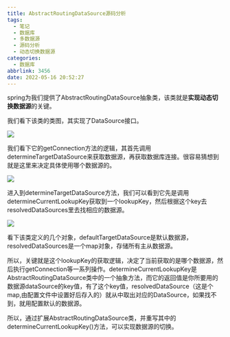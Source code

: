 ```yaml
---
title: AbstractRoutingDataSource源码分析
tags:
  - 笔记
  - 数据库
  - 多数据源
  - 源码分析
  - 动态切换数据源
categories:
  - 数据库
abbrlink: 3456
date: 2022-05-16 20:52:27
---
```


spring为我们提供了AbstractRoutingDataSource抽象类，该类就是**实现动态切换数据源**的关键。

我们看下该类的类图，其实现了DataSource接口。

![](AbstractRoutingDataSource源码分析.assets/2022-05-16-22-25-38-image.png)

我们看下它的getConnection方法的逻辑，其首先调用determineTargetDataSource来获取数据源，再获取数据库连接。很容易猜想到就是这里来决定具体使用哪个数据源的。

![](AbstractRoutingDataSource源码分析.assets/2022-05-16-22-27-27-image.png)

进入到determineTargetDataSource方法，我们可以看到它先是调用determineCurrentLookupKey获取到一个lookupKey，然后根据这个key去resolvedDataSources里去找相应的数据源。

![](AbstractRoutingDataSource源码分析.assets/2022-05-16-22-27-38-image.png)

看下该类定义的几个对象，defaultTargetDataSource是默认数据源，resolvedDataSources是一个map对象，存储所有主从数据源。

所以，关键就是这个lookupKey的获取逻辑，决定了当前获取的是哪个数据源，然后执行getConnection等一系列操作。determineCurrentLookupKey是AbstractRoutingDataSource类中的一个抽象方法，而它的返回值是你所要用的数据源dataSource的key值，有了这个key值，resolvedDataSource（这是个map,由配置文件中设置好后存入的）就从中取出对应的DataSource，如果找不到，就用配置默认的数据源。

所以，通过扩展AbstractRoutingDataSource类，并重写其中的determineCurrentLookupKey()方法，可以实现数据源的切换。
